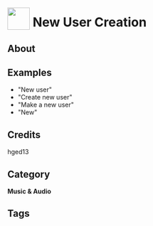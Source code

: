 # <img src="https://raw.githack.com/FortAwesome/Font-Awesome/master/svgs/solid/robot.svg" card_color="#22A7F0" width="50" height="50" style="vertical-align:bottom"/> New User Creation


## About


## Examples
* "New user"
* "Create new user"
* "Make a new user"
* "New"

## Credits
hged13

## Category
**Music & Audio**

## Tags

